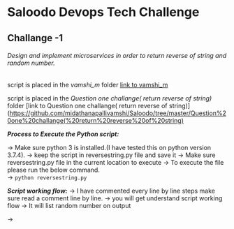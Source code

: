 # Saloodo Devops Tech Challenge 

## Challange -1 

###### Design and implement microservices in order to return reverse of string and random number.
script is placed in the _vamshi_m_ folder [link to vamshi_m](https://github.com/peopleconnectus/sre_work_samples.VAMSHI.MEDETHENAPALLI/tree/master/vamshi_m)

script is placed in the _Question one challange( return reverse of string)_ folder [link to Question one challange( return reverse of string)]
(https://github.com/midathanapallivamshi/Saloodo/tree/master/Question%20one%20challange(%20return%20reverse%20of%20string)

**_Process to Execute the Python script:_**  

-> Make sure python 3 is installed.(I have tested this on python version 3.7.4).
-> keep the script in reversestring.py file and save it
-> Make sure reversestring.py file in the current location to execute
-> To execute the file please run  the below command.    
-> ```python reversestring.py```    

**_Script working flow:_**
 -> I have commented every line by line steps make sure read a comment line by line.
 -> you will get understand script working flow
 -> It will list random number on output

-> 


